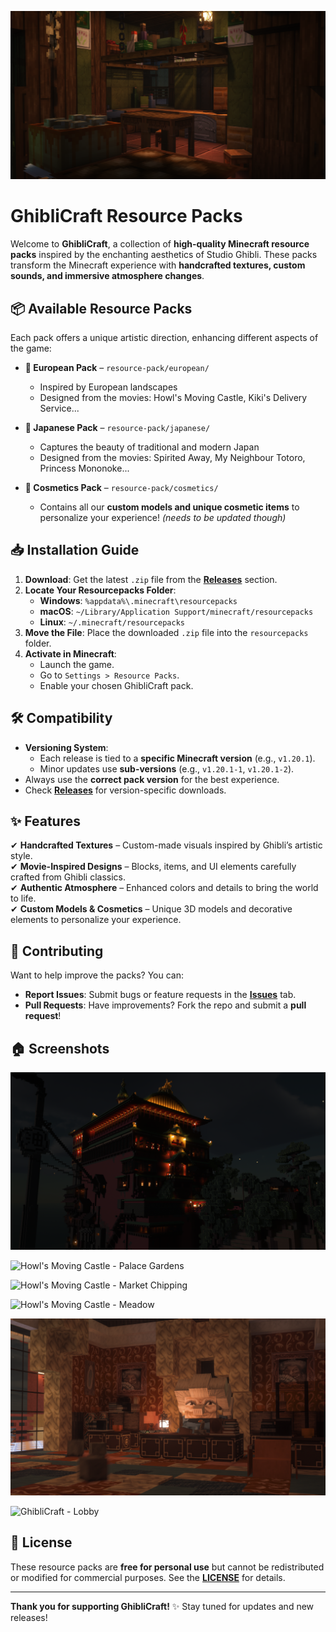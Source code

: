![Kitchen Scene](https://github.com/GhibliCraft/resource_packs/blob/main/screenshots/Kitchen.png)

# GhibliCraft Resource Packs  

Welcome to **GhibliCraft**, a collection of **high-quality Minecraft resource packs** inspired by the enchanting aesthetics of Studio Ghibli. These packs transform the Minecraft experience with **handcrafted textures, custom sounds, and immersive atmosphere changes**.  

## 📦 Available Resource Packs  

Each pack offers a unique artistic direction, enhancing different aspects of the game:  

- **🎨 European Pack** – `resource-pack/european/`  
  - Inspired by European landscapes
  - Designed from the movies: Howl's Moving Castle, Kiki's Delivery Service...

- **🏯 Japanese Pack** – `resource-pack/japanese/`  
  - Captures the beauty of traditional and modern Japan
  - Designed from the movies: Spirited Away, My Neighbour Totoro, Princess Mononoke...  

- **🧢 Cosmetics Pack** – `resource-pack/cosmetics/`  
  - Contains all our **custom models and unique cosmetic items** to personalize your experience! *(needs to be updated though)*

## 📥 Installation Guide  

1. **Download**: Get the latest `.zip` file from the **[Releases](https://github.com/GhibliCraft/resource_packs/releases)** section.  
2. **Locate Your Resourcepacks Folder**:  
   - **Windows**: `%appdata%\.minecraft\resourcepacks`  
   - **macOS**: `~/Library/Application Support/minecraft/resourcepacks`  
   - **Linux**: `~/.minecraft/resourcepacks`  
3. **Move the File**: Place the downloaded `.zip` file into the `resourcepacks` folder.  
4. **Activate in Minecraft**:  
   - Launch the game.  
   - Go to `Settings > Resource Packs`.  
   - Enable your chosen GhibliCraft pack.  

## 🛠️ Compatibility  

- **Versioning System**:  
  - Each release is tied to a **specific Minecraft version** (e.g., `v1.20.1`).  
  - Minor updates use **sub-versions** (e.g., `v1.20.1-1`, `v1.20.1-2`).  
- Always use the **correct pack version** for the best experience.  
- Check **[Releases](https://github.com/GhibliCraft/resource_packs/releases)** for version-specific downloads.  

## ✨ Features  

✔ **Handcrafted Textures** – Custom-made visuals inspired by Ghibli’s artistic style.\
✔ **Movie-Inspired Designs** – Blocks, items, and UI elements carefully crafted from Ghibli classics.\
✔ **Authentic Atmosphere** – Enhanced colors and details to bring the world to life.\
✔ **Custom Models & Cosmetics** – Unique 3D models and decorative elements to personalize your experience.


## 🤝 Contributing  

Want to help improve the packs? You can:  

- **Report Issues**: Submit bugs or feature requests in the **[Issues](https://github.com/GhibliCraft/resource_packs/issues)** tab.  
- **Pull Requests**: Have improvements? Fork the repo and submit a **pull request**!  


## 🏠 Screenshots

![Spirited Away - Bath House](https://github.com/GhibliCraft/resource_packs/blob/main/screenshots/Bath_House_1.png)

![Howl's Moving Castle - Palace Gardens](https://github.com/GhibliCraft/resource_packs/blob/main/screenshots/Garden_2.png)

![Howl's Moving Castle - Market Chipping](https://github.com/GhibliCraft/resource_packs/blob/main/screenshots/Howls_Moving_Castle_general.png)

![Howl's Moving Castle - Meadow](https://github.com/GhibliCraft/resource_packs/blob/main/screenshots/Meadow.png)

![Spirited Away - Yubaba](https://github.com/GhibliCraft/resource_packs/blob/main/screenshots/Yubaba.png)

![GhibliCraft - Lobby](https://github.com/GhibliCraft/resource_packs/blob/main/screenshots/Lobby_3.png)



## 📜 License  

These resource packs are **free for personal use** but cannot be redistributed or modified for commercial purposes. See the **[LICENSE](https://github.com/GhibliCraft/resource_packs/blob/main/LICENSE)** for details.  

---

**Thank you for supporting GhibliCraft!** ✨ Stay tuned for updates and new releases!  

